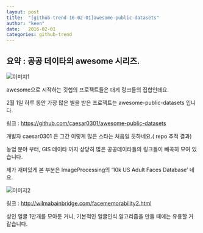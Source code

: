 ```yaml
---
layout: post
title:  "[github-trend-16-02-01]awesome-public-datasets"
author: "keen"
date:   2016-02-01
categories: github-trend
---
```


## 요약 : 공공 데이타의 awesome 시리즈.



![이미지1](http://41.media.tumblr.com/3b417f5ed0924e0fdf719573304d8cce/tumblr_inline_o1w273q9tp1tdsvyj_1280.png)

awesome으로 시작하는 깃헙의 프로젝트들은 대게 링크들의 집합인데요.

2월 1일 하루 동안 가장 많은 별을 받은 프로젝트는 awesome-public-datasets 입니다.

링크 : https://github.com/caesar0301/awesome-public-datasets

개발자 caesar0301 은 그간 이렇게 많은 스타는 처음일 듯하네요.( repo 추적 결과)

농업 분야 부터, GIS 데이타 까지 상당히 많은 공공데이타들의 링크들이 빼곡히 모여 있습니다.

제가 재미있게 본 부분은 ImageProcessing의 ‘10k US Adult Faces Database’ 네요.

![이미지2](http://41.media.tumblr.com/f0a1ecf10b9b6c6540f9307e844bf08a/tumblr_inline_o1w1uoFiEj1tdsvyj_540.png)

링크 : http://wilmabainbridge.com/facememorability2.html

성인 얼굴 1만개를 모아둔 거니, 기본적인 얼굴인식 알고리즘을 만들 때에는 유용할 거 같습니다.
